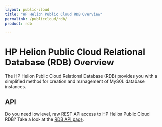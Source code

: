 ```yaml
---
layout: public-cloud
title: "HP Helion Public Cloud RDB Overview"
permalink: /publiccloud/rdb/
product: rdb

---
```

<!--PUBLISHED-->
# HP Helion Public Cloud Relational Database (RDB) Overview

The HP Helion Public Cloud Relational Database (RDB) provides you with a simplified method for creation and management of MySQL database instances.  

## API
Do you need low level, raw REST API access to HP Helion Public Cloud RDB?  Take a look at the [RDB API page](/publiccloud/api/dbaas/).

